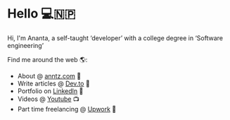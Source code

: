 # Hello 💻🇳🇵

Hi, I'm Ananta, a self-taught ‘developer’ with a college degree in ‘Software engineering’ 

Find me around the web 🌎:

- About @ <a href="http://anntz.com"> anntz.com</a> 👾
- Write articles @ <a href="https://dev.to/ananta"> Dev.to</a> 📝
- Portfolio on <a href="https://www.linkedin.com/in/anantabastola/"> LinkedIn</a> 🤖
- Videos @ <a href="https://www.youtube.com/channel/UC5IdMmsF91upbdP6BKLedrQ"> Youtube</a> 📺
- Part time freelancing @ <a href="https://www.upwork.com/freelancers/~012dc6ff0297c51a40"> Upwork</a> 💼
